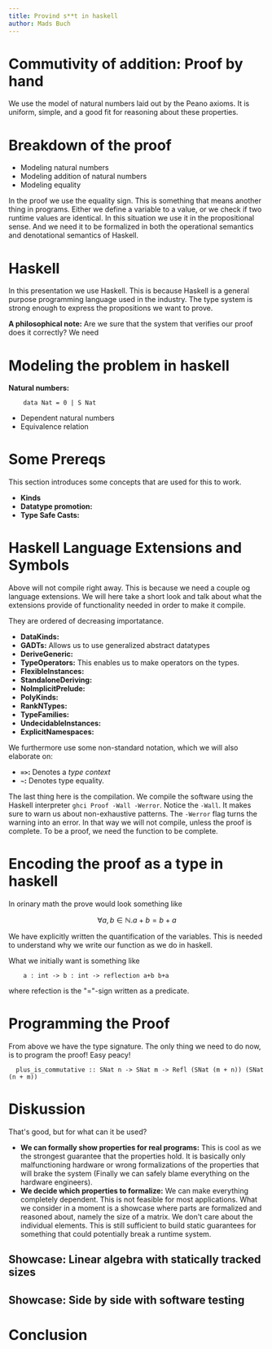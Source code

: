 ```yaml
---
title: Provind s**t in haskell
author: Mads Buch
---
```


# Commutivity of addition: Proof by hand
We use the model of natural numbers laid out by the Peano axioms. It is uniform,
simple, and a good fit for reasoning about these properties.



# Breakdown of the proof

* Modeling natural numbers
* Modeling addition of natural numbers
* Modeling equality

In the proof we use the equality sign. This is something that means another
thing in programs. Either we define a variable to a value, or we check if two
runtime values are identical. In this situation we use it in the propositional
sense. And we need it to be formalized in both the operational semantics and
denotational semantics of Haskell. 

# Haskell
In this presentation we use Haskell. This is because Haskell is a
general purpose programming language used in the industry. The
type system is strong enough to express the propositions we want to prove.

__A philosophical note:__ Are we sure that the system that verifies our proof
does it correctly? We need

# Modeling the problem in haskell 

__Natural numbers:__

        data Nat = 0 | S Nat

* Dependent natural numbers
* Equivalence relation

# Some Prereqs
This section introduces some concepts that are used for this to work.

* __Kinds__
* __Datatype promotion:__
* __Type Safe Casts:__


# Haskell Language Extensions and Symbols
Above will not compile right away. This is because we need a couple og language
extensions. We will here take a short look and talk about what the extensions
provide of functionality needed in order to make it compile.

They are ordered of decreasing importatance.

* __DataKinds:__
* __GADTs:__ Allows us to use generalized abstract datatypes
* __DeriveGeneric:__
* __TypeOperators:__ This enables us to make operators on the types. 
* __FlexibleInstances:__
* __StandaloneDeriving:__
* __NoImplicitPrelude:__
* __PolyKinds:__
* __RankNTypes:__
* __TypeFamilies:__
* __UndecidableInstances:__
* __ExplicitNamespaces:__

We furthermore use some non-standard notation, which we will also elaborate on:

* __`=>`:__ Denotes a _type context_
* __`~`:__ Denotes type equality. 

The last thing here is the compilation. We compile the software using the
Haskell interpreter `ghci Proof -Wall -Werror`. Notice the `-Wall`. It makes sure
to warn us about non-exhaustive patterns. The `-Werror` flag turns the
warning into an error. In that way we will not compile, unless the proof is
complete. To be a proof, we need the function to be complete.

# Encoding the proof as a type in haskell
In orinary math the prove would look something like

$$
  \forall a, b \in \mathbb{N}. a+b = b+a
$$

We have explicitly written the quantification of the variables. This is needed
to understand why we write our function as we do in haskell.

What we initially want is something like

        a : int -> b : int -> reflection a+b b+a

where refection is the "="-sign written as a predicate.

# Programming the Proof
From above we have the type signature. The only thing we need to do now, is to
program the proof! Easy peacy!

      plus_is_commutative :: SNat n -> SNat m -> Refl (SNat (m + n)) (SNat (n + m))


# Diskussion
That's good, but for what can it be used?

* __We can formally show properties for real programs:__ This is cool as we
  the strongest guarantee that the properties hold. It is basically only
  malfunctioning hardware or wrong formalizations of the properties that will
  brake the system (Finally we can safely blame everything on the hardware
  engineers).
* __We decide which properties to formalize:__ We can make everything completely
  dependent. This is not feasible for most applications. What we consider in a
  moment is a showcase where parts are formalized and reasoned about, namely
  the size of a matrix. We don't care about the individual elements. This is
  still sufficient to build static guarantees for something that could
  potentially break a runtime system.

## Showcase: Linear algebra with statically tracked sizes

## Showcase: Side by side with software testing

# Conclusion

[^givingHaskellAPromotion]: Giving Haskell a Promotion
[^dataKinds]: https://downloads.haskell.org/~ghc/latest/docs/html/users_guide/promotion.html



